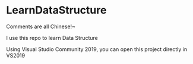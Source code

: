 # LearnDataStructure
Comments are all Chinese!~

I use this repo to learn Data Structure

Using Visual Studio Community 2019, you can open this project directly in VS2019
